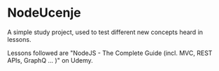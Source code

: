 # NodeUcenje

A simple study project, used to test different new concepts heard in lessons. 

Lessons followed are "NodeJS - The Complete Guide (incl. MVC, REST APIs, GraphQ ... )" on Udemy.
